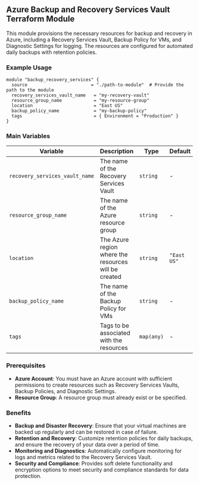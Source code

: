 ## Azure Backup and Recovery Services Vault Terraform Module

This module provisions the necessary resources for backup and recovery in Azure, including a Recovery Services Vault, Backup Policy for VMs, and Diagnostic Settings for logging. The resources are configured for automated daily backups with retention policies.

### Example Usage

```hcl
module "backup_recovery_services" {
  source                        = "./path-to-module"  # Provide the path to the module
  recovery_services_vault_name   = "my-recovery-vault"
  resource_group_name            = "my-resource-group"
  location                       = "East US"
  backup_policy_name             = "my-backup-policy"
  tags                           = { Environment = "Production" }
}

```

### Main Variables

| **Variable**                        | **Description**                                                | **Type**   | **Default**  |
|-------------------------------------|----------------------------------------------------------------|-----------|--------------|
| `recovery_services_vault_name`      | The name of the Recovery Services Vault                        | `string`  | -            |
| `resource_group_name`               | The name of the Azure resource group                           | `string`  | -            |
| `location`                          | The Azure region where the resources will be created           | `string`  | `"East US"`  |
| `backup_policy_name`                | The name of the Backup Policy for VMs                          | `string`  | -            |
| `tags`                              | Tags to be associated with the resources                       | `map(any)` | -            |

### Prerequisites

- **Azure Account**: You must have an Azure account with sufficient permissions to create resources such as Recovery Services Vaults, Backup Policies, and Diagnostic Settings.
- **Resource Group**: A resource group must already exist or be specified.

### Benefits

- **Backup and Disaster Recovery**: Ensure that your virtual machines are backed up regularly and can be restored in case of failure.
- **Retention and Recovery**: Customize retention policies for daily backups, and ensure the recovery of your data over a period of time.
- **Monitoring and Diagnostics**: Automatically configure monitoring for logs and metrics related to the Recovery Services Vault.
- **Security and Compliance**: Provides soft delete functionality and encryption options to meet security and compliance standards for data protection.

